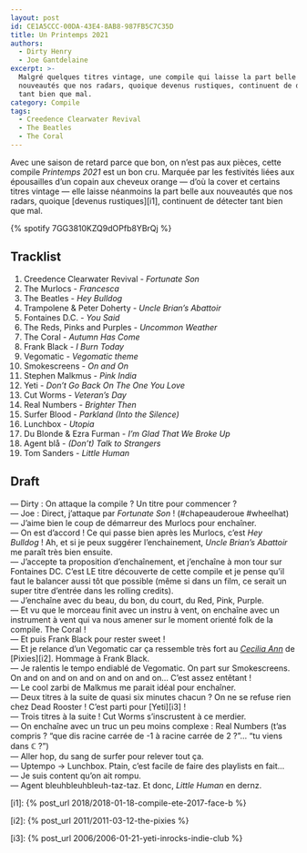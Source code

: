 ```yaml
---
layout: post
id: CE1A5CCC-00DA-43E4-8AB8-987FB5C7C35D
title: Un Printemps 2021
authors:
  - Dirty Henry
  - Joe Gantdelaine
excerpt: >-
  Malgré quelques titres vintage, une compile qui laisse la part belle aux
  nouveautés que nos radars, quoique devenus rustiques, continuent de détecter
  tant bien que mal.
category: Compile
tags:
  - Creedence Clearwater Revival
  - The Beatles
  - The Coral
---
```


Avec une saison de retard parce que bon, on n’est pas aux pièces, cette compile
_Printemps 2021_ est un bon cru. Marquée par les festivités liées aux
épousailles d’un copain aux cheveux orange — d’où la cover et certains titres
vintage — elle laisse néanmoins la part belle aux nouveautés que nos radars,
quoique [devenus rustiques][i1], continuent de détecter tant bien que mal.

{% spotify 7GG3810KZQ9dOPfb8YBrQj %}

## Tracklist

1. Creedence Clearwater Revival - _Fortunate Son_
1. The Murlocs - _Francesca_
1. The Beatles - _Hey Bulldog_
1. Trampolene & Peter Doherty - _Uncle Brian’s Abattoir_
1. Fontaines D.C. - _You Said_
1. The Reds, Pinks and Purples - _Uncommon Weather_
1. The Coral - _Autumn Has Come_
1. Frank Black - _I Burn Today_
1. Vegomatic - _Vegomatic theme_
1. Smokescreens - _On and On_
1. Stephen Malkmus - _Pink India_
1. Yeti - _Don’t Go Back On The One You Love_
1. Cut Worms - _Veteran’s Day_
1. Real Numbers - _Brighter Then_
1. Surfer Blood - _Parkland (Into the Silence)_
1. Lunchbox - _Utopia_
1. Du Blonde & Ezra Furman - _I’m Glad That We Broke Up_
1. Agent blå - _(Don’t) Talk to Strangers_
1. Tom Sanders - _Little Human_

## Draft

— Dirty : On attaque la compile ? Un titre pour commencer ?  
— Joe : Direct, j’attaque par *Fortunate Son* ! (#chapeauderoue #wheelhat)  
— J’aime bien le coup de démarreur des Murlocs pour enchaîner.  
— On est d’accord ! Ce qui passe bien après les Murlocs, c’est *Hey Bulldog* !
Ah, et si je peux suggérer l’enchainement, _Uncle Brian’s Abattoir_ me paraît
très bien ensuite.  
— J’accepte ta proposition d’enchaînement, et j’enchaîne à mon tour sur
Fontaines DC. C’est LE titre découverte de cette compile et je pense qu’il faut
le balancer aussi tôt que possible (même si dans un film, ce serait un super
titre d’entrée dans les rolling credits).  
— J’enchaîne avec du beau, du bon, du court, du Red, Pink, Purple.  
— Et vu que le morceau finit avec un instru à vent, on enchaîne avec un
instrument à vent qui va nous amener sur le moment orienté folk de la compile.
The Coral !  
— Et puis Frank Black pour rester sweet !  
— Et je relance d’un Vegomatic car ça ressemble très fort au [_Cecilia Ann_][1]
de [Pixies][i2]. Hommage à Frank Black.  
— Je ralentis le tempo endiablé de Vegomatic. On part sur Smokescreens. On and
on and on and on and on and on… C’est assez entêtant !  
— Le cool zarbi de Malkmus me parait idéal pour enchaîner.  
— Deux titres à la suite de quasi six minutes chacun ? On ne se refuse rien chez
Dead Rooster ! C’est parti pour [Yeti][i3] !  
— Trois titres à la suite ! Cut Worms s’inscrustent à ce merdier.  
— On enchaîne avec un truc un peu moins complexe : Real Numbers (t’as compris ?
“que dis racine carrée de -1 à racine carrée de 2 ?”… “tu viens dans ℂ ?”)  
— Aller hop, du sang de surfer pour relever tout ça.  
— Uptempo → Lunchbox. Ptain, c’est facile de faire des playlists en fait…  
— Je suis content qu’on ait rompu.  
— Agent bleuhbleuhbleuh-taz-taz. Et donc, _Little Human_ en dernz.

[i1]: {% post_url 2018/2018-01-18-compile-ete-2017-face-b %}

[i2]: {% post_url 2011/2011-03-12-the-pixies %}

[i3]: {% post_url 2006/2006-01-21-yeti-inrocks-indie-club %}

[1]: https://song.link/fr/i/1025319100
